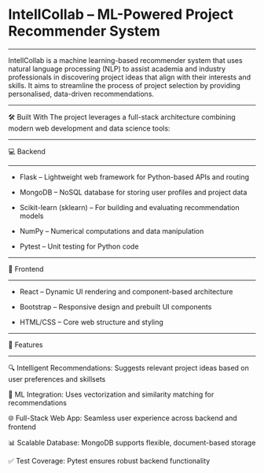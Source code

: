 # IntellCollab – ML-Powered Project Recommender System

***************************************
IntellCollab is a machine learning-based recommender system that uses natural language processing (NLP) to assist academia and industry professionals in discovering project ideas that align with their interests and skills. It aims to streamline the process of project selection by providing personalised, data-driven recommendations.

**********************************

🛠️ Built With
The project leverages a full-stack architecture combining modern web development and data science tools:

***********************************

💻 Backend
***********************************
- Flask – Lightweight web framework for Python-based APIs and routing

- MongoDB – NoSQL database for storing user profiles and project data

- Scikit-learn (sklearn) – For building and evaluating recommendation models

- NumPy – Numerical computations and data manipulation

- Pytest – Unit testing for Python code

******************************************

🎨 Frontend
******************************************
- React – Dynamic UI rendering and component-based architecture

- Bootstrap – Responsive design and prebuilt UI components

- HTML/CSS – Core web structure and styling

**********************************

🚀 Features
****************************************
🔍 Intelligent Recommendations: Suggests relevant project ideas based on user preferences and skillsets

🧠 ML Integration: Uses vectorization and similarity matching for recommendations

🌐 Full-Stack Web App: Seamless user experience across backend and frontend

📊 Scalable Database: MongoDB supports flexible, document-based storage

✅ Test Coverage: Pytest ensures robust backend functionality


